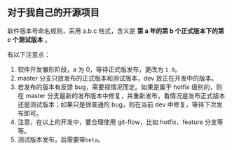 ## 对于我自己的开源项目

软件版本号命名规则，采用 a.b.c 格式，含义是 **第 a 年的第 b 个正式版本下的第 c 个测试版本** 。

有以下注意点：

  1. 软件开发雏形阶段，a 为 0，等待正式版发布，更改为 `1.0`。
  2. master 分支只放发布的正式版本和测试版本，dev 放正在开发中的版本。
  3. 若发布的版本有反馈 bug，需要视情况而定。如果是属于 hotfix 级别的，则在 master 分支最新的发布版本中修复，并重新发布，看情况是发布正式版本还是测试版本；如果只是很普通的 bug，则在当前 dev 中修复，等待下次发布即可。
  4. 注意，在以上的开发中，要合理使用 git-flow，比如 hotfix、feature 分支等等。
  5. 测试版本发布，后需要带`beta`。

